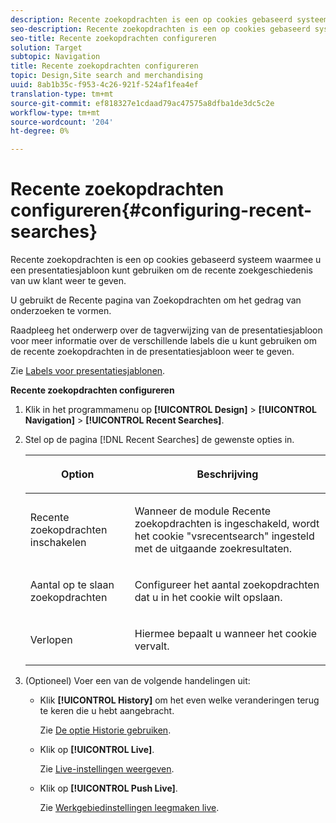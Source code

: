 ```yaml
---
description: Recente zoekopdrachten is een op cookies gebaseerd systeem waarmee u een presentatiesjabloon kunt gebruiken om de recente zoekgeschiedenis van uw klant weer te geven.
seo-description: Recente zoekopdrachten is een op cookies gebaseerd systeem waarmee u een presentatiesjabloon kunt gebruiken om de recente zoekgeschiedenis van uw klant weer te geven.
seo-title: Recente zoekopdrachten configureren
solution: Target
subtopic: Navigation
title: Recente zoekopdrachten configureren
topic: Design,Site search and merchandising
uuid: 8ab1b35c-f953-4c26-921f-524af1fea4ef
translation-type: tm+mt
source-git-commit: ef818327e1cdaad79ac47575a8dfba1de3dc5c2e
workflow-type: tm+mt
source-wordcount: '204'
ht-degree: 0%

---
```



# Recente zoekopdrachten configureren{#configuring-recent-searches}

Recente zoekopdrachten is een op cookies gebaseerd systeem waarmee u een presentatiesjabloon kunt gebruiken om de recente zoekgeschiedenis van uw klant weer te geven.

U gebruikt de Recente pagina van Zoekopdrachten om het gedrag van onderzoeken te vormen.

Raadpleeg het onderwerp over de tagverwijzing van de presentatiesjabloon voor meer informatie over de verschillende labels die u kunt gebruiken om de recente zoekopdrachten in de presentatiesjabloon weer te geven.

Zie [Labels voor presentatiesjablonen](../c-appendices/c-templates.md#reference_F1BBF616BCEC4AD7B2548ECD3CA74C64).

**Recente zoekopdrachten configureren**

1. Klik in het programmamenu op **[!UICONTROL Design]** > **[!UICONTROL Navigation]** > **[!UICONTROL Recent Searches]**.
1. Stel op de pagina [!DNL Recent Searches] de gewenste opties in.

   <!-- 
   
   r_recent_searches_options.xml
   
   -->

   <table> 
    <thead> 
      <tr> 
      <th colname="col1" class="entry"> <p>Option </p> </th> 
      <th colname="col2" class="entry"> <p>Beschrijving </p> </th> 
      </tr> 
    </thead>
    <tbody> 
      <tr> 
      <td colname="col1"> <p>Recente zoekopdrachten inschakelen </p> </td> 
      <td colname="col2"> <p> Wanneer de module Recente zoekopdrachten is ingeschakeld, wordt het cookie "vsrecentsearch" ingesteld met de uitgaande zoekresultaten. </p> </td> 
      </tr> 
      <tr> 
      <td colname="col1"> <p>Aantal op te slaan zoekopdrachten </p> </td> 
      <td colname="col2"> <p>Configureer het aantal zoekopdrachten dat u in het cookie wilt opslaan. </p> </td> 
      </tr> 
      <tr> 
      <td colname="col1"> <p>Verlopen </p> </td> 
      <td colname="col2"> <p>Hiermee bepaalt u wanneer het cookie vervalt. </p> </td> 
      </tr> 
    </tbody> 
    </table>

1. (Optioneel) Voer een van de volgende handelingen uit:

   * Klik **[!UICONTROL History]** om het even welke veranderingen terug te keren die u hebt aangebracht.

      Zie [De optie Historie gebruiken](../t-using-the-history-option.md#task_70DD3F87A67242BBBD2CB27156F43002).

   * Klik op **[!UICONTROL Live]**.

      Zie [Live-instellingen weergeven](../c-about-staging.md#task_401A0EBDB5DB4D4CA933CBA7BECDC10F).

   * Klik op **[!UICONTROL Push Live]**.

      Zie [Werkgebiedinstellingen leegmaken live](../c-about-staging.md#task_44306783B4C0408AAA58B471DAF2D9A4).

